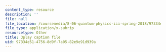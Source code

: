 ```yaml
---
content_type: resource
description: ''
file: null
file_location: /coursemedia/8-06-quantum-physics-iii-spring-2018/97334e5147568d9f7a0582e9e91d939a_gRlrh4lRapM.srt
file_type: application/x-subrip
resourcetype: Other
title: 3play caption file
uid: 97334e51-4756-8d9f-7a05-82e9e91d939a
---
```

